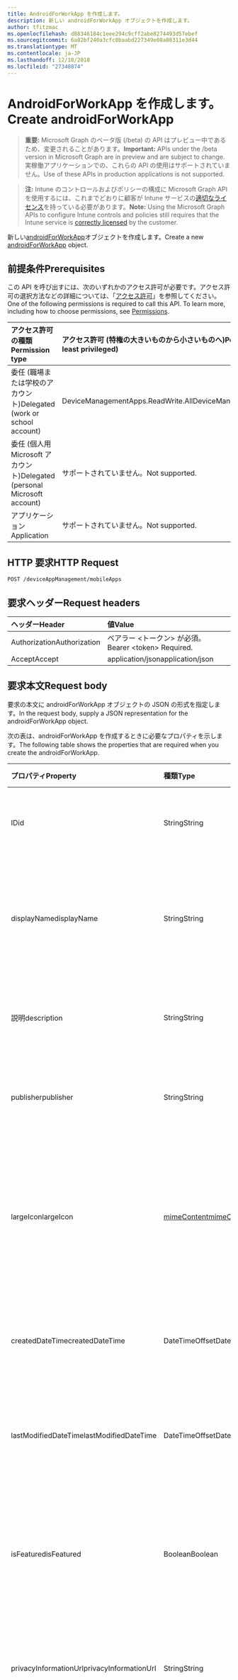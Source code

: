 ```yaml
---
title: AndroidForWorkApp を作成します。
description: 新しい androidForWorkApp オブジェクトを作成します。
author: tfitzmac
ms.openlocfilehash: d88346184c1eee294c9cff2abe8274493d57ebef
ms.sourcegitcommit: 6a82bf240a3cfc0baabd227349e08a08311e3d44
ms.translationtype: MT
ms.contentlocale: ja-JP
ms.lasthandoff: 12/18/2018
ms.locfileid: "27340874"
---
```

# <a name="create-androidforworkapp"></a><span data-ttu-id="eeeb5-103">AndroidForWorkApp を作成します。</span><span class="sxs-lookup"><span data-stu-id="eeeb5-103">Create androidForWorkApp</span></span>

> <span data-ttu-id="eeeb5-104">**重要:** Microsoft Graph のベータ版 (/beta) の API はプレビュー中であるため、変更されることがあります。</span><span class="sxs-lookup"><span data-stu-id="eeeb5-104">**Important:** APIs under the /beta version in Microsoft Graph are in preview and are subject to change.</span></span> <span data-ttu-id="eeeb5-105">実稼働アプリケーションでの、これらの API の使用はサポートされていません。</span><span class="sxs-lookup"><span data-stu-id="eeeb5-105">Use of these APIs in production applications is not supported.</span></span>

> <span data-ttu-id="eeeb5-106">**注:** Intune のコントロールおよびポリシーの構成に Microsoft Graph API を使用するには、これまでどおりに顧客が Intune サービスの[適切なライセンス](https://go.microsoft.com/fwlink/?linkid=839381)を持っている必要があります。</span><span class="sxs-lookup"><span data-stu-id="eeeb5-106">**Note:** Using the Microsoft Graph APIs to configure Intune controls and policies still requires that the Intune service is [correctly licensed](https://go.microsoft.com/fwlink/?linkid=839381) by the customer.</span></span>

<span data-ttu-id="eeeb5-107">新しい[androidForWorkApp](../resources/intune-apps-androidforworkapp.md)オブジェクトを作成します。</span><span class="sxs-lookup"><span data-stu-id="eeeb5-107">Create a new [androidForWorkApp](../resources/intune-apps-androidforworkapp.md) object.</span></span>
## <a name="prerequisites"></a><span data-ttu-id="eeeb5-108">前提条件</span><span class="sxs-lookup"><span data-stu-id="eeeb5-108">Prerequisites</span></span>
<span data-ttu-id="eeeb5-p102">この API を呼び出すには、次のいずれかのアクセス許可が必要です。アクセス許可の選択方法などの詳細については、「[アクセス許可](/graph/permissions-reference)」を参照してください。</span><span class="sxs-lookup"><span data-stu-id="eeeb5-p102">One of the following permissions is required to call this API. To learn more, including how to choose permissions, see [Permissions](/graph/permissions-reference).</span></span>

|<span data-ttu-id="eeeb5-111">アクセス許可の種類</span><span class="sxs-lookup"><span data-stu-id="eeeb5-111">Permission type</span></span>|<span data-ttu-id="eeeb5-112">アクセス許可 (特権の大きいものから小さいものへ)</span><span class="sxs-lookup"><span data-stu-id="eeeb5-112">Permissions (from most to least privileged)</span></span>|
|:---|:---|
|<span data-ttu-id="eeeb5-113">委任 (職場または学校のアカウント)</span><span class="sxs-lookup"><span data-stu-id="eeeb5-113">Delegated (work or school account)</span></span>|<span data-ttu-id="eeeb5-114">DeviceManagementApps.ReadWrite.All</span><span class="sxs-lookup"><span data-stu-id="eeeb5-114">DeviceManagementApps.ReadWrite.All</span></span>|
|<span data-ttu-id="eeeb5-115">委任 (個人用 Microsoft アカウント)</span><span class="sxs-lookup"><span data-stu-id="eeeb5-115">Delegated (personal Microsoft account)</span></span>|<span data-ttu-id="eeeb5-116">サポートされていません。</span><span class="sxs-lookup"><span data-stu-id="eeeb5-116">Not supported.</span></span>|
|<span data-ttu-id="eeeb5-117">アプリケーション</span><span class="sxs-lookup"><span data-stu-id="eeeb5-117">Application</span></span>|<span data-ttu-id="eeeb5-118">サポートされていません。</span><span class="sxs-lookup"><span data-stu-id="eeeb5-118">Not supported.</span></span>|

## <a name="http-request"></a><span data-ttu-id="eeeb5-119">HTTP 要求</span><span class="sxs-lookup"><span data-stu-id="eeeb5-119">HTTP Request</span></span>
<!-- {
  "blockType": "ignored"
}
-->
``` http
POST /deviceAppManagement/mobileApps
```

## <a name="request-headers"></a><span data-ttu-id="eeeb5-120">要求ヘッダー</span><span class="sxs-lookup"><span data-stu-id="eeeb5-120">Request headers</span></span>
|<span data-ttu-id="eeeb5-121">ヘッダー</span><span class="sxs-lookup"><span data-stu-id="eeeb5-121">Header</span></span>|<span data-ttu-id="eeeb5-122">値</span><span class="sxs-lookup"><span data-stu-id="eeeb5-122">Value</span></span>|
|:---|:---|
|<span data-ttu-id="eeeb5-123">Authorization</span><span class="sxs-lookup"><span data-stu-id="eeeb5-123">Authorization</span></span>|<span data-ttu-id="eeeb5-124">ベアラー &lt;トークン&gt; が必須。</span><span class="sxs-lookup"><span data-stu-id="eeeb5-124">Bearer &lt;token&gt; Required.</span></span>|
|<span data-ttu-id="eeeb5-125">Accept</span><span class="sxs-lookup"><span data-stu-id="eeeb5-125">Accept</span></span>|<span data-ttu-id="eeeb5-126">application/json</span><span class="sxs-lookup"><span data-stu-id="eeeb5-126">application/json</span></span>|

## <a name="request-body"></a><span data-ttu-id="eeeb5-127">要求本文</span><span class="sxs-lookup"><span data-stu-id="eeeb5-127">Request body</span></span>
<span data-ttu-id="eeeb5-128">要求の本文に androidForWorkApp オブジェクトの JSON の形式を指定します。</span><span class="sxs-lookup"><span data-stu-id="eeeb5-128">In the request body, supply a JSON representation for the androidForWorkApp object.</span></span>

<span data-ttu-id="eeeb5-129">次の表は、androidForWorkApp を作成するときに必要なプロパティを示します。</span><span class="sxs-lookup"><span data-stu-id="eeeb5-129">The following table shows the properties that are required when you create the androidForWorkApp.</span></span>

|<span data-ttu-id="eeeb5-130">プロパティ</span><span class="sxs-lookup"><span data-stu-id="eeeb5-130">Property</span></span>|<span data-ttu-id="eeeb5-131">種類</span><span class="sxs-lookup"><span data-stu-id="eeeb5-131">Type</span></span>|<span data-ttu-id="eeeb5-132">説明</span><span class="sxs-lookup"><span data-stu-id="eeeb5-132">Description</span></span>|
|:---|:---|:---|
|<span data-ttu-id="eeeb5-133">ID</span><span class="sxs-lookup"><span data-stu-id="eeeb5-133">id</span></span>|<span data-ttu-id="eeeb5-134">String</span><span class="sxs-lookup"><span data-stu-id="eeeb5-134">String</span></span>|<span data-ttu-id="eeeb5-135">エンティティのキー。</span><span class="sxs-lookup"><span data-stu-id="eeeb5-135">Key of the entity.</span></span> <span data-ttu-id="eeeb5-136">[mobileApp](../resources/intune-apps-mobileapp.md) から継承します</span><span class="sxs-lookup"><span data-stu-id="eeeb5-136">Inherited from [mobileApp](../resources/intune-apps-mobileapp.md)</span></span>|
|<span data-ttu-id="eeeb5-137">displayName</span><span class="sxs-lookup"><span data-stu-id="eeeb5-137">displayName</span></span>|<span data-ttu-id="eeeb5-138">String</span><span class="sxs-lookup"><span data-stu-id="eeeb5-138">String</span></span>|<span data-ttu-id="eeeb5-139">管理者が提供またはインポートしたアプリのタイトル。</span><span class="sxs-lookup"><span data-stu-id="eeeb5-139">The admin provided or imported title of the app.</span></span> <span data-ttu-id="eeeb5-140">[mobileApp](../resources/intune-apps-mobileapp.md) から継承します</span><span class="sxs-lookup"><span data-stu-id="eeeb5-140">Inherited from [mobileApp](../resources/intune-apps-mobileapp.md)</span></span>|
|<span data-ttu-id="eeeb5-141">説明</span><span class="sxs-lookup"><span data-stu-id="eeeb5-141">description</span></span>|<span data-ttu-id="eeeb5-142">String</span><span class="sxs-lookup"><span data-stu-id="eeeb5-142">String</span></span>|<span data-ttu-id="eeeb5-143">アプリの説明。</span><span class="sxs-lookup"><span data-stu-id="eeeb5-143">The description of the app.</span></span> <span data-ttu-id="eeeb5-144">[mobileApp](../resources/intune-apps-mobileapp.md) から継承します</span><span class="sxs-lookup"><span data-stu-id="eeeb5-144">Inherited from [mobileApp](../resources/intune-apps-mobileapp.md)</span></span>|
|<span data-ttu-id="eeeb5-145">publisher</span><span class="sxs-lookup"><span data-stu-id="eeeb5-145">publisher</span></span>|<span data-ttu-id="eeeb5-146">String</span><span class="sxs-lookup"><span data-stu-id="eeeb5-146">String</span></span>|<span data-ttu-id="eeeb5-147">アプリの発行元。</span><span class="sxs-lookup"><span data-stu-id="eeeb5-147">The publisher of the app.</span></span> <span data-ttu-id="eeeb5-148">[mobileApp](../resources/intune-apps-mobileapp.md) から継承します</span><span class="sxs-lookup"><span data-stu-id="eeeb5-148">Inherited from [mobileApp](../resources/intune-apps-mobileapp.md)</span></span>|
|<span data-ttu-id="eeeb5-149">largeIcon</span><span class="sxs-lookup"><span data-stu-id="eeeb5-149">largeIcon</span></span>|[<span data-ttu-id="eeeb5-150">mimeContent</span><span class="sxs-lookup"><span data-stu-id="eeeb5-150">mimeContent</span></span>](../resources/intune-shared-mimecontent.md)|<span data-ttu-id="eeeb5-151">アプリの詳細に表示され、アイコンのアップロードに使用される大きなアイコン。</span><span class="sxs-lookup"><span data-stu-id="eeeb5-151">The large icon, to be displayed in the app details and used for upload of the icon.</span></span> <span data-ttu-id="eeeb5-152">[mobileApp](../resources/intune-apps-mobileapp.md) から継承します</span><span class="sxs-lookup"><span data-stu-id="eeeb5-152">Inherited from [mobileApp](../resources/intune-apps-mobileapp.md)</span></span>|
|<span data-ttu-id="eeeb5-153">createdDateTime</span><span class="sxs-lookup"><span data-stu-id="eeeb5-153">createdDateTime</span></span>|<span data-ttu-id="eeeb5-154">DateTimeOffset</span><span class="sxs-lookup"><span data-stu-id="eeeb5-154">DateTimeOffset</span></span>|<span data-ttu-id="eeeb5-155">アプリが作成された日時。</span><span class="sxs-lookup"><span data-stu-id="eeeb5-155">The date and time the app was created.</span></span> <span data-ttu-id="eeeb5-156">[mobileApp](../resources/intune-apps-mobileapp.md) から継承します</span><span class="sxs-lookup"><span data-stu-id="eeeb5-156">Inherited from [mobileApp](../resources/intune-apps-mobileapp.md)</span></span>|
|<span data-ttu-id="eeeb5-157">lastModifiedDateTime</span><span class="sxs-lookup"><span data-stu-id="eeeb5-157">lastModifiedDateTime</span></span>|<span data-ttu-id="eeeb5-158">DateTimeOffset</span><span class="sxs-lookup"><span data-stu-id="eeeb5-158">DateTimeOffset</span></span>|<span data-ttu-id="eeeb5-159">アプリが最後に変更された日時。</span><span class="sxs-lookup"><span data-stu-id="eeeb5-159">The date and time the app was last modified.</span></span> <span data-ttu-id="eeeb5-160">[mobileApp](../resources/intune-apps-mobileapp.md) から継承します</span><span class="sxs-lookup"><span data-stu-id="eeeb5-160">Inherited from [mobileApp](../resources/intune-apps-mobileapp.md)</span></span>|
|<span data-ttu-id="eeeb5-161">isFeatured</span><span class="sxs-lookup"><span data-stu-id="eeeb5-161">isFeatured</span></span>|<span data-ttu-id="eeeb5-162">Boolean</span><span class="sxs-lookup"><span data-stu-id="eeeb5-162">Boolean</span></span>|<span data-ttu-id="eeeb5-163">アプリが管理者のおすすめとしてマークされたかどうかを示す値。[mobileApp](../resources/intune-apps-mobileapp.md) から継承します</span><span class="sxs-lookup"><span data-stu-id="eeeb5-163">The value indicating whether the app is marked as featured by the admin. Inherited from [mobileApp](../resources/intune-apps-mobileapp.md)</span></span>|
|<span data-ttu-id="eeeb5-164">privacyInformationUrl</span><span class="sxs-lookup"><span data-stu-id="eeeb5-164">privacyInformationUrl</span></span>|<span data-ttu-id="eeeb5-165">String</span><span class="sxs-lookup"><span data-stu-id="eeeb5-165">String</span></span>|<span data-ttu-id="eeeb5-166">プライバシーに関する声明の URL。</span><span class="sxs-lookup"><span data-stu-id="eeeb5-166">The privacy statement Url.</span></span> <span data-ttu-id="eeeb5-167">[mobileApp](../resources/intune-apps-mobileapp.md) から継承します</span><span class="sxs-lookup"><span data-stu-id="eeeb5-167">Inherited from [mobileApp](../resources/intune-apps-mobileapp.md)</span></span>|
|<span data-ttu-id="eeeb5-168">informationUrl</span><span class="sxs-lookup"><span data-stu-id="eeeb5-168">informationUrl</span></span>|<span data-ttu-id="eeeb5-169">String</span><span class="sxs-lookup"><span data-stu-id="eeeb5-169">String</span></span>|<span data-ttu-id="eeeb5-170">詳細情報の URL。</span><span class="sxs-lookup"><span data-stu-id="eeeb5-170">The more information Url.</span></span> <span data-ttu-id="eeeb5-171">[mobileApp](../resources/intune-apps-mobileapp.md) から継承します</span><span class="sxs-lookup"><span data-stu-id="eeeb5-171">Inherited from [mobileApp](../resources/intune-apps-mobileapp.md)</span></span>|
|<span data-ttu-id="eeeb5-172">owner</span><span class="sxs-lookup"><span data-stu-id="eeeb5-172">owner</span></span>|<span data-ttu-id="eeeb5-173">String</span><span class="sxs-lookup"><span data-stu-id="eeeb5-173">String</span></span>|<span data-ttu-id="eeeb5-174">アプリの所有者。</span><span class="sxs-lookup"><span data-stu-id="eeeb5-174">The owner of the app.</span></span> <span data-ttu-id="eeeb5-175">[mobileApp](../resources/intune-apps-mobileapp.md) から継承します</span><span class="sxs-lookup"><span data-stu-id="eeeb5-175">Inherited from [mobileApp](../resources/intune-apps-mobileapp.md)</span></span>|
|<span data-ttu-id="eeeb5-176">developer</span><span class="sxs-lookup"><span data-stu-id="eeeb5-176">developer</span></span>|<span data-ttu-id="eeeb5-177">String</span><span class="sxs-lookup"><span data-stu-id="eeeb5-177">String</span></span>|<span data-ttu-id="eeeb5-178">アプリの開発者。</span><span class="sxs-lookup"><span data-stu-id="eeeb5-178">The developer of the app.</span></span> <span data-ttu-id="eeeb5-179">[mobileApp](../resources/intune-apps-mobileapp.md) から継承します</span><span class="sxs-lookup"><span data-stu-id="eeeb5-179">Inherited from [mobileApp](../resources/intune-apps-mobileapp.md)</span></span>|
|<span data-ttu-id="eeeb5-180">notes</span><span class="sxs-lookup"><span data-stu-id="eeeb5-180">notes</span></span>|<span data-ttu-id="eeeb5-181">String</span><span class="sxs-lookup"><span data-stu-id="eeeb5-181">String</span></span>|<span data-ttu-id="eeeb5-182">アプリ用のメモ。</span><span class="sxs-lookup"><span data-stu-id="eeeb5-182">Notes for the app.</span></span> <span data-ttu-id="eeeb5-183">[mobileApp](../resources/intune-apps-mobileapp.md) から継承します</span><span class="sxs-lookup"><span data-stu-id="eeeb5-183">Inherited from [mobileApp](../resources/intune-apps-mobileapp.md)</span></span>|
|<span data-ttu-id="eeeb5-184">uploadState</span><span class="sxs-lookup"><span data-stu-id="eeeb5-184">uploadState</span></span>|<span data-ttu-id="eeeb5-185">Int32</span><span class="sxs-lookup"><span data-stu-id="eeeb5-185">Int32</span></span>|<span data-ttu-id="eeeb5-186">アップロードの状態です。</span><span class="sxs-lookup"><span data-stu-id="eeeb5-186">The upload state.</span></span> <span data-ttu-id="eeeb5-187">[mobileApp](../resources/intune-apps-mobileapp.md) から継承します</span><span class="sxs-lookup"><span data-stu-id="eeeb5-187">Inherited from [mobileApp](../resources/intune-apps-mobileapp.md)</span></span>|
|<span data-ttu-id="eeeb5-188">publishingState</span><span class="sxs-lookup"><span data-stu-id="eeeb5-188">publishingState</span></span>|[<span data-ttu-id="eeeb5-189">mobileAppPublishingState</span><span class="sxs-lookup"><span data-stu-id="eeeb5-189">mobileAppPublishingState</span></span>](../resources/intune-apps-mobileapppublishingstate.md)|<span data-ttu-id="eeeb5-190">アプリの発行の状態。</span><span class="sxs-lookup"><span data-stu-id="eeeb5-190">The publishing state for the app.</span></span> <span data-ttu-id="eeeb5-191">アプリが発行されていない限り、アプリを割り当てることができません。</span><span class="sxs-lookup"><span data-stu-id="eeeb5-191">The app cannot be assigned unless the app is published.</span></span> <span data-ttu-id="eeeb5-192">[MobileApp](../resources/intune-apps-mobileapp.md)から継承されます。</span><span class="sxs-lookup"><span data-stu-id="eeeb5-192">Inherited from [mobileApp](../resources/intune-apps-mobileapp.md).</span></span> <span data-ttu-id="eeeb5-193">可能な値は、`notPublished`、`processing`、`published` です。</span><span class="sxs-lookup"><span data-stu-id="eeeb5-193">Possible values are: `notPublished`, `processing`, `published`.</span></span>|
|<span data-ttu-id="eeeb5-194">packageId</span><span class="sxs-lookup"><span data-stu-id="eeeb5-194">packageId</span></span>|<span data-ttu-id="eeeb5-195">String</span><span class="sxs-lookup"><span data-stu-id="eeeb5-195">String</span></span>|<span data-ttu-id="eeeb5-196">パッケージの識別子。</span><span class="sxs-lookup"><span data-stu-id="eeeb5-196">The package identifier.</span></span>|
|<span data-ttu-id="eeeb5-197">appIdentifier</span><span class="sxs-lookup"><span data-stu-id="eeeb5-197">appIdentifier</span></span>|<span data-ttu-id="eeeb5-198">String</span><span class="sxs-lookup"><span data-stu-id="eeeb5-198">String</span></span>|<span data-ttu-id="eeeb5-199">ID 名。</span><span class="sxs-lookup"><span data-stu-id="eeeb5-199">The Identity Name.</span></span>|
|<span data-ttu-id="eeeb5-200">usedLicenseCount</span><span class="sxs-lookup"><span data-stu-id="eeeb5-200">usedLicenseCount</span></span>|<span data-ttu-id="eeeb5-201">Int32</span><span class="sxs-lookup"><span data-stu-id="eeeb5-201">Int32</span></span>|<span data-ttu-id="eeeb5-202">使用中の VPP ライセンスの数。</span><span class="sxs-lookup"><span data-stu-id="eeeb5-202">The number of VPP licenses in use.</span></span>|
|<span data-ttu-id="eeeb5-203">totalLicenseCount</span><span class="sxs-lookup"><span data-stu-id="eeeb5-203">totalLicenseCount</span></span>|<span data-ttu-id="eeeb5-204">Int32</span><span class="sxs-lookup"><span data-stu-id="eeeb5-204">Int32</span></span>|<span data-ttu-id="eeeb5-205">VPP ライセンスの総数。</span><span class="sxs-lookup"><span data-stu-id="eeeb5-205">The total number of VPP licenses.</span></span>|
|<span data-ttu-id="eeeb5-206">appStoreUrl</span><span class="sxs-lookup"><span data-stu-id="eeeb5-206">appStoreUrl</span></span>|<span data-ttu-id="eeeb5-207">String</span><span class="sxs-lookup"><span data-stu-id="eeeb5-207">String</span></span>|<span data-ttu-id="eeeb5-208">作業ストア アプリケーションの URL を再生します。</span><span class="sxs-lookup"><span data-stu-id="eeeb5-208">The Play for Work Store app URL.</span></span>|



## <a name="response"></a><span data-ttu-id="eeeb5-209">応答</span><span class="sxs-lookup"><span data-stu-id="eeeb5-209">Response</span></span>
<span data-ttu-id="eeeb5-210">かどうかは成功すると、このメソッドが返されます、`201 Created`応答コードおよび応答の本文に[androidForWorkApp](../resources/intune-apps-androidforworkapp.md)オブジェクトです。</span><span class="sxs-lookup"><span data-stu-id="eeeb5-210">If successful, this method returns a `201 Created` response code and a [androidForWorkApp](../resources/intune-apps-androidforworkapp.md) object in the response body.</span></span>

## <a name="example"></a><span data-ttu-id="eeeb5-211">例</span><span class="sxs-lookup"><span data-stu-id="eeeb5-211">Example</span></span>
### <a name="request"></a><span data-ttu-id="eeeb5-212">要求</span><span class="sxs-lookup"><span data-stu-id="eeeb5-212">Request</span></span>
<span data-ttu-id="eeeb5-213">以下は、要求の例です。</span><span class="sxs-lookup"><span data-stu-id="eeeb5-213">Here is an example of the request.</span></span>
``` http
POST https://graph.microsoft.com/beta/deviceAppManagement/mobileApps
Content-type: application/json
Content-length: 855

{
  "@odata.type": "#microsoft.graph.androidForWorkApp",
  "displayName": "Display Name value",
  "description": "Description value",
  "publisher": "Publisher value",
  "largeIcon": {
    "@odata.type": "microsoft.graph.mimeContent",
    "type": "Type value",
    "value": "dmFsdWU="
  },
  "lastModifiedDateTime": "2017-01-01T00:00:35.1329464-08:00",
  "isFeatured": true,
  "privacyInformationUrl": "https://example.com/privacyInformationUrl/",
  "informationUrl": "https://example.com/informationUrl/",
  "owner": "Owner value",
  "developer": "Developer value",
  "notes": "Notes value",
  "uploadState": 11,
  "publishingState": "processing",
  "packageId": "Package Id value",
  "appIdentifier": "App Identifier value",
  "usedLicenseCount": 0,
  "totalLicenseCount": 1,
  "appStoreUrl": "https://example.com/appStoreUrl/"
}
```

### <a name="response"></a><span data-ttu-id="eeeb5-214">応答</span><span class="sxs-lookup"><span data-stu-id="eeeb5-214">Response</span></span>
<span data-ttu-id="eeeb5-p117">以下は、応答の例です。注:簡潔にするために、ここに示す応答オブジェクトは切り詰められている場合があります。すべてのプロパティは実際の呼び出しから返されます。</span><span class="sxs-lookup"><span data-stu-id="eeeb5-p117">Here is an example of the response. Note: The response object shown here may be truncated for brevity. All of the properties will be returned from an actual call.</span></span>
``` http
HTTP/1.1 201 Created
Content-Type: application/json
Content-Length: 963

{
  "@odata.type": "#microsoft.graph.androidForWorkApp",
  "id": "c5010785-0785-c501-8507-01c5850701c5",
  "displayName": "Display Name value",
  "description": "Description value",
  "publisher": "Publisher value",
  "largeIcon": {
    "@odata.type": "microsoft.graph.mimeContent",
    "type": "Type value",
    "value": "dmFsdWU="
  },
  "createdDateTime": "2017-01-01T00:02:43.5775965-08:00",
  "lastModifiedDateTime": "2017-01-01T00:00:35.1329464-08:00",
  "isFeatured": true,
  "privacyInformationUrl": "https://example.com/privacyInformationUrl/",
  "informationUrl": "https://example.com/informationUrl/",
  "owner": "Owner value",
  "developer": "Developer value",
  "notes": "Notes value",
  "uploadState": 11,
  "publishingState": "processing",
  "packageId": "Package Id value",
  "appIdentifier": "App Identifier value",
  "usedLicenseCount": 0,
  "totalLicenseCount": 1,
  "appStoreUrl": "https://example.com/appStoreUrl/"
}
```





